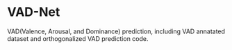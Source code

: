 # VAD-Net
VAD(Valence, Arousal, and Dominance) prediction, including VAD annatated dataset and orthogonalized VAD prediction code.
